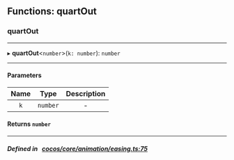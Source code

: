 ## Functions: quartOut

### quartOut


___
▸ **quartOut**<`number`\>(`k: number`): `number`
___


#### Parameters

| Name | Type | Description |
| :------: | :------: | :------: |
| `k` | `number` | - |


#### Returns `number` 
___


##### Defined in &nbsp;   [cocos/core/animation/easing.ts:75](https://github.com/cocos-creator/engine/blob/c7bf6b8a9/cocos/core/animation/easing.ts#L75)&nbsp;
